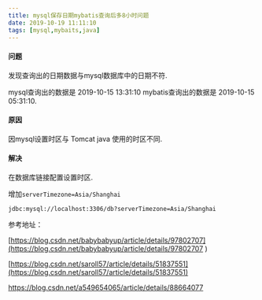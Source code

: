 ```yaml
---
title: mysql保存日期mybatis查询后多8小时问题
date: 2019-10-19 11:11:10
tags: [mysql,mybaits,java]
---
```




#### 问题

发现查询出的日期数据与mysql数据库中的日期不符.

mysql查询出的数据是 2019-10-15 13:31:10 mybatis查询出的数据是 2019-10-15 05:31:10.

  #### 原因

因mysql设置时区与 Tomcat java 使用的时区不同.

#### 解决

在数据库链接配置设置时区.

增加`serverTimezone=Asia/Shanghai`

```
jdbc:mysql://localhost:3306/db?serverTimezone=Asia/Shanghai
```





参考地址：

 [https://blog.csdn.net/babybabyup/article/details/97802707](https://blog.csdn.net/babybabyup/article/details/97802707 )

 [https://blog.csdn.net/saroll57/article/details/51837551](https://blog.csdn.net/saroll57/article/details/51837551)

 [https://blog.csdn.net/a549654065/article/details/88664077 ](https://blog.csdn.net/a549654065/article/details/88664077)

